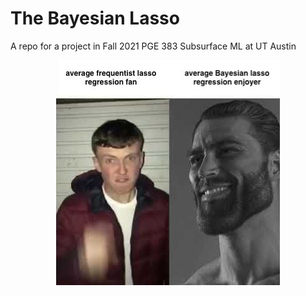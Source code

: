 # The Bayesian Lasso
A repo for a project in Fall 2021 PGE 383 Subsurface ML at UT Austin

<p align="center">
  <img src="https://github.com/fraclad/BayesianLassoExpository/blob/main/supportingFiles/averageEnjoyerChad.jpeg?raw=true" alt="bayesian lasso"/>
</p>
